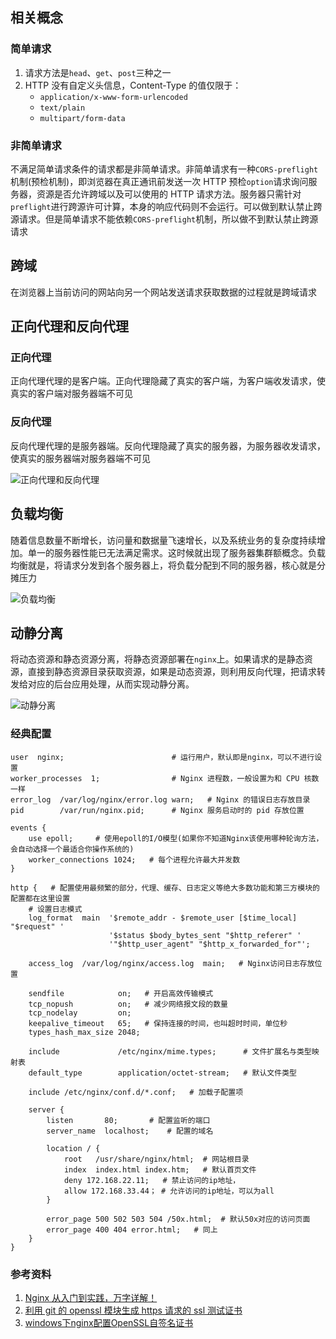 ## 相关概念

### 简单请求

1. 请求方法是`head`、`get`、`post`三种之一
2. HTTP 没有自定义头信息，Content-Type 的值仅限于：
   - `application/x-www-form-urlencoded`
   - `text/plain`
   - `multipart/form-data`

### 非简单请求

​	不满足简单请求条件的请求都是非简单请求。非简单请求有一种`CORS-preflight`机制(预检机制)，即浏览器在真正通讯前发送一次 HTTP 预检`option`请求询问服务器，资源是否允许跨域以及可以使用的 HTTP 请求方法。服务器只需针对 `preflight`进行跨源许可计算，本身的响应代码则不会运行。可以做到默认禁止跨源请求。但是简单请求不能依赖`CORS-preflight`机制，所以做不到默认禁止跨源请求

## 跨域

​	在浏览器上当前访问的网站向另一个网站发送请求获取数据的过程就是跨域请求

## 正向代理和反向代理

### 正向代理

​	正向代理代理的是客户端。正向代理隐藏了真实的客户端，为客户端收发请求，使真实的客户端对服务器端不可见

### 反向代理

​	反向代理代理的是服务器端。反向代理隐藏了真实的服务器，为服务器收发请求，使真实的服务器端对服务器端不可见

![正向代理和反向代理](C:\Users\renzq\Desktop\ReadingNotes\nginx\imgs\reverse.jpg)

## 负载均衡

​	随着信息数量不断增长，访问量和数据量飞速增长，以及系统业务的复杂度持续增加。单一的服务器性能已无法满足需求。这时候就出现了服务器集群额概念。负载均衡就是，将请求分发到各个服务器上，将负载分配到不同的服务器，核心就是分摊压力

![负载均衡](C:\Users\renzq\Desktop\ReadingNotes\nginx\imgs\balance.png)

## 动静分离

​	将动态资源和静态资源分离，将静态资源部署在`nginx`上。如果请求的是静态资源，直接到静态资源目录获取资源，如果是动态资源，则利用反向代理，把请求转发给对应的后台应用处理，从而实现动静分离。

![动静分离](C:\Users\renzq\Desktop\ReadingNotes\nginx\imgs\client.png)

### 经典配置

```
user  nginx;                        # 运行用户，默认即是nginx，可以不进行设置
worker_processes  1;                # Nginx 进程数，一般设置为和 CPU 核数一样
error_log  /var/log/nginx/error.log warn;   # Nginx 的错误日志存放目录
pid        /var/run/nginx.pid;      # Nginx 服务启动时的 pid 存放位置

events {
    use epoll;     # 使用epoll的I/O模型(如果你不知道Nginx该使用哪种轮询方法，会自动选择一个最适合你操作系统的)
    worker_connections 1024;   # 每个进程允许最大并发数
}

http {   # 配置使用最频繁的部分，代理、缓存、日志定义等绝大多数功能和第三方模块的配置都在这里设置
    # 设置日志模式
    log_format  main  '$remote_addr - $remote_user [$time_local] "$request" '
                      '$status $body_bytes_sent "$http_referer" '
                      '"$http_user_agent" "$http_x_forwarded_for"';

    access_log  /var/log/nginx/access.log  main;   # Nginx访问日志存放位置

    sendfile            on;   # 开启高效传输模式
    tcp_nopush          on;   # 减少网络报文段的数量
    tcp_nodelay         on;
    keepalive_timeout   65;   # 保持连接的时间，也叫超时时间，单位秒
    types_hash_max_size 2048;

    include             /etc/nginx/mime.types;      # 文件扩展名与类型映射表
    default_type        application/octet-stream;   # 默认文件类型

    include /etc/nginx/conf.d/*.conf;   # 加载子配置项
    
    server {
    	listen       80;       # 配置监听的端口
    	server_name  localhost;    # 配置的域名
    	
    	location / {
    		root   /usr/share/nginx/html;  # 网站根目录
    		index  index.html index.htm;   # 默认首页文件
    		deny 172.168.22.11;   # 禁止访问的ip地址，
    		allow 172.168.33.44； # 允许访问的ip地址，可以为all
    	}
    	
    	error_page 500 502 503 504 /50x.html;  # 默认50x对应的访问页面
    	error_page 400 404 error.html;   # 同上
    }
}
```

### 参考资料

1. [Nginx 从入门到实践，万字详解！](https://juejin.cn/post/6844904144235413512#heading-28)
2. [利用 git 的 openssl 模块生成 https 请求的 ssl 测试证书](https://blog.csdn.net/weixin_33701294/article/details/85998586)
3. [windows下nginx配置OpenSSL自签名证书](windows下nginx配置OpenSSL自签名证书)